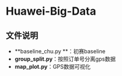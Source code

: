 # Huawei-Big-Data

## 文件说明

- **baseline_chu.py **：初赛baseline
- **group_split.py**：按照订单号分离gps数据
- **map_plot.py**：GPS数据可视化